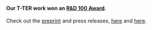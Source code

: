 #### Our <b>T-TER</b> work won an [R&D 100 Award](https://www.rdworldonline.com/rd-100-2020-winner/defensive-wire-routing-for-untrusted-integrated-circuit-fabrication/).

Check out the [preprint](https://arxiv.org/abs/1906.08842) and press releases, [here](https://news.mit.edu/2020/lincoln-laboratory-technologies-rd-100-award-winners-1020) and [here](https://www.ll.mit.edu/news/lincoln-laboratory-technologies-named-2020-rd-100-award-winners).
